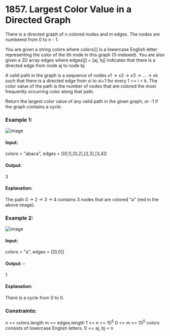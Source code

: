 # 1857. Largest Color Value in a Directed Graph
There is a directed graph of n colored nodes and m edges. The nodes are numbered from 0 to n - 1.

You are given a string colors where colors[i] is a lowercase English letter representing the color of the ith node in this graph (0-indexed). You are also given a 2D array edges where edges[j] = [aj, bj] indicates that there is a directed edge from node aj to node bj.

A valid path in the graph is a sequence of nodes x1 -> x2 -> x3 -> ... -> xk such that there is a directed edge from xi to xi+1 for every 1 <= i < k. The color value of the path is the number of nodes that are colored the most frequently occurring color along that path.

Return the largest color value of any valid path in the given graph, or -1 if the graph contains a cycle.

### Example 1:
![image](https://github.com/user-attachments/assets/3c0fdf11-89db-450e-9d39-bb8c67fb08df)
#### Input:
colors = "abaca", edges = [[0,1],[0,2],[2,3],[3,4]]
#### Output:
3
#### Explanation: 
The path 0 -> 2 -> 3 -> 4 contains 3 nodes that are colored "a" (red in the above image).

### Example 2:
![image](https://github.com/user-attachments/assets/5c9a4efb-6a4a-40bc-9da0-7d640ca7f86e)
#### Input:
colors = "a", edges = [[0,0]]
#### Output: -
1
#### Explanation: 
There is a cycle from 0 to 0.
 
### Constraints:
n == colors.length
m == edges.length
1 <= n <= $`10^5`$
0 <= m <= $`10^5`$
colors consists of lowercase English letters.
0 <= aj, bj < n

